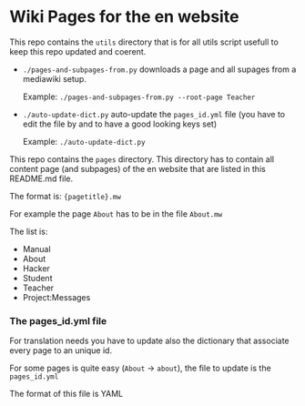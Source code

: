 # Wiki Pages for the en website


This repo contains the `utils` directory that is for all utils script usefull to keep this repo updated and coerent.

* `./pages-and-subpages-from.py` downloads a page and all supages from a mediawiki setup.

  Example: `./pages-and-subpages-from.py --root-page Teacher`

* `./auto-update-dict.py` auto-update the `pages_id.yml` file (you have to edit the file by and to have a good looking keys set)

  Example: `./auto-update-dict.py`

This repo contains the `pages` directory.
This directory has to contain all content page (and subpages) of the en website that are listed in this README.md file.

The format is: `{pagetitle}.mw`

For example the page `About` has to be in the file `About.mw`

The list is:
* Manual
* About
* Hacker
* Student
* Teacher
* Project:Messages

### The pages_id.yml file

For translation needs you have to update also the dictionary that associate every page to an unique id.

For some pages is quite easy (`About` -> `about`), the file to update is the `pages_id.yml`

The format of this file is YAML
